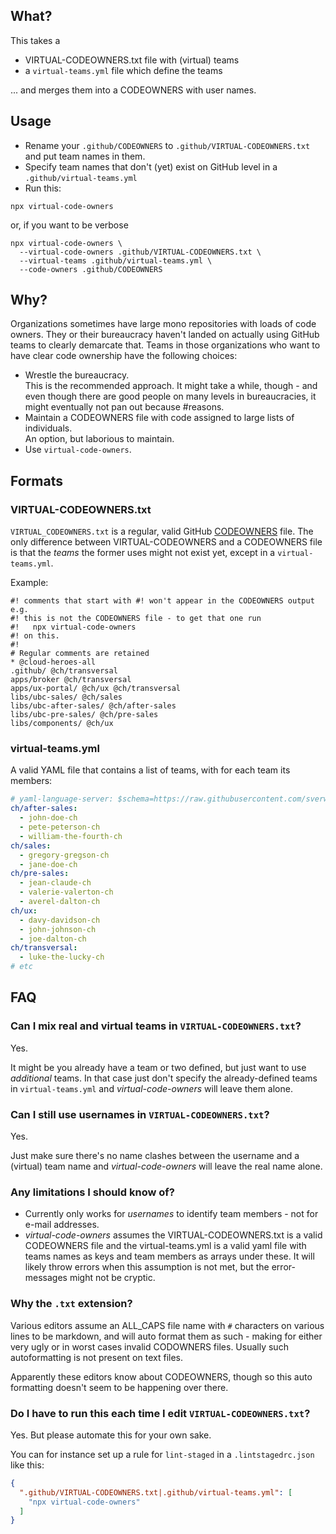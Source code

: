 ## What?

This takes a

- VIRTUAL-CODEOWNERS.txt file with (virtual) teams
- a `virtual-teams.yml` file which define the teams

... and merges them into a CODEOWNERS with user names.

## Usage

- Rename your `.github/CODEOWNERS` to `.github/VIRTUAL-CODEOWNERS.txt` and put team names in them.
- Specify team names that don't (yet) exist on GitHub level in a `.github/virtual-teams.yml`
- Run this:

```
npx virtual-code-owners
```

or, if you want to be verbose

```
npx virtual-code-owners \
  --virtual-code-owners .github/VIRTUAL-CODEOWNERS.txt \
  --virtual-teams .github/virtual-teams.yml \
  --code-owners .github/CODEOWNERS
```

## Why?

Organizations sometimes have large mono repositories with loads of code owners.
They or their bureaucracy haven't landed on actually using GitHub teams to clearly
demarcate that. Teams in those organizations who want to have clear code ownership
have the following choices:

- Wrestle the bureaucracy.  
  This is the recommended approach. It might take a while, though - and even
  though there are good people on many levels in bureaucracies, it might
  eventually not pan out because #reasons.
- Maintain a CODEOWNERS file with code assigned to large lists of individuals.  
  An option, but laborious to maintain.
- Use `virtual-code-owners`.

## Formats

### VIRTUAL-CODEOWNERS.txt

`VIRTUAL_CODEOWNERS.txt` is a regular, valid GitHub [CODEOWNERS](https://docs.github.com/en/repositories/managing-your-repositorys-settings-and-features/customizing-your-repository/about-code-owners#codeowners-and-branch-protection) file.
The only difference between VIRTUAL-CODEOWNERS and a CODEOWNERS file is that
the _teams_ the former uses might not exist yet, except in a `virtual-teams.yml`.

Example:

```
#! comments that start with #! won't appear in the CODEOWNERS output e.g.
#! this is not the CODEOWNERS file - to get that one run
#!   npx virtual-code-owners
#! on this.
#!
# Regular comments are retained
* @cloud-heroes-all
.github/ @ch/transversal
apps/broker @ch/transversal
apps/ux-portal/ @ch/ux @ch/transversal
libs/ubc-sales/ @ch/sales
libs/ubc-after-sales/ @ch/after-sales
libs/ubc-pre-sales/ @ch/pre-sales
libs/components/ @ch/ux
```

### virtual-teams.yml

A valid YAML file that contains a list of teams, with for each team its members:

```yaml
# yaml-language-server: $schema=https://raw.githubusercontent.com/sverweij/virtual-code-owners/main/src/virtual-teams.schema.json
ch/after-sales:
  - john-doe-ch
  - pete-peterson-ch
  - william-the-fourth-ch
ch/sales:
  - gregory-gregson-ch
  - jane-doe-ch
ch/pre-sales:
  - jean-claude-ch
  - valerie-valerton-ch
  - averel-dalton-ch
ch/ux:
  - davy-davidson-ch
  - john-johnson-ch
  - joe-dalton-ch
ch/transversal:
  - luke-the-lucky-ch
# etc
```

## FAQ

### Can I mix real and virtual teams in `VIRTUAL-CODEOWNERS.txt`?

Yes.

It might be you already have a team or two defined, but just want to use
_additional_ teams. In that case just don't specify the already-defined teams
in `virtual-teams.yml` and _virtual-code-owners_ will leave them alone.

### Can I still use usernames in `VIRTUAL-CODEOWNERS.txt`?

Yes.

Just make sure there's no name clashes between the username and a (virtual)
team name and _virtual-code-owners_ will leave the real name alone.

### Any limitations I should know of?

- Currently only works for _usernames_ to identify team members - not for e-mail
  addresses.
- _virtual-code-owners_ assumes the VIRTUAL-CODEOWNERS.txt is a valid CODEOWNERS
  file and the virtual-teams.yml is a valid yaml file with teams names as keys
  and team members as arrays under these. It will likely throw errors when this
  assumption is not met, but the error-messages might not be cryptic.

### Why the `.txt` extension?

Various editors assume an ALL_CAPS file name with `#` characters on various lines
to be markdown, and will auto format them as such - making for either very ugly
or in worst cases invalid CODOWNERS files. Usually such autoformatting is not
present on text files.

Apparently these editors know about CODEOWNERS, though so this auto formatting
doesn't seem to be happening over there.

### Do I have to run this each time I edit `VIRTUAL-CODEOWNERS.txt`?

Yes. But please automate this for your own sake.

You can for instance set up a rule for `lint-staged` in a `.lintstagedrc.json`
like this:

```json
{
  ".github/VIRTUAL-CODEOWNERS.txt|.github/virtual-teams.yml": [
    "npx virtual-code-owners"
  ]
}
```
